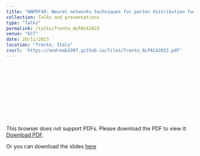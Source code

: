 ```yaml
---
title: "NNPDF40: Neural networks techniques for parton distribution functions evaluation."
collection: Talks and presentations
type: "Talks"
permalink: /talks/Trento_ALPACA2023
venue: "ECT"
date: 20/11/2023
location: "Trento, Italy"
cvurl: 'https://andreab1997.github.io/files/Trento_ALPACA2023.pdf'
---
```

<object data="https://andreab1997.github.io/files/Trento_ALPACA2023.pdf" type="application/pdf" width="700px" height="700px">
    <embed src="https://andreab1997.github.io/files/Trento_ALPACA2023.pdf">
        <p>This browser does not support PDFs. Please download the PDF to view it: <a href="https://andreab1997.github.io/files/Trento_ALPACA2023.pdf">Download PDF</a>.</p>
    </embed>
</object>


Or you can download the slides [here](https://andreab1997.github.io/files/Trento_ALPACA2023.pdf)

